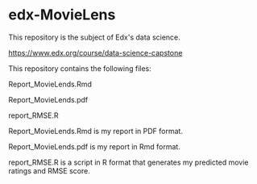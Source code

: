 # edx-MovieLens
This repository is the subject of Edx's data science.

https://www.edx.org/course/data-science-capstone

This repository contains the following files:

Report_MovieLends.Rmd

Report_MovieLends.pdf

report_RMSE.R

Report_MovieLends.Rmd is my report in PDF format.

Report_MovieLends.pdf is my report in Rmd format.

report_RMSE.R is a script in R format that generates my predicted movie ratings and RMSE score.
